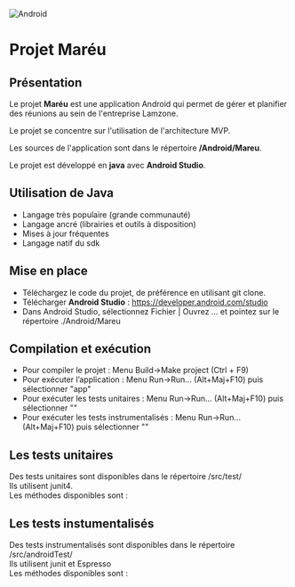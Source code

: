 ![Android](https://img.shields.io/badge/Android-Studio-blue)
# Projet Maréu
## Présentation 
Le projet __Maréu__ est une application Android qui permet de gérer et planifier des réunions au sein de l'entreprise Lamzone.

Le projet se concentre sur l'utilisation de l'architecture MVP.

Les sources de l'application sont dans le répertoire __/Android/Mareu__.

Le projet est développé en __java__ avec __Android Studio__.

## Utilisation de Java
- Langage très populaire (grande communauté)
- Langage ancré (librairies et outils à disposition)
- Mises à jour fréquentes
- Langage natif du sdk

## Mise en place
- Téléchargez le code du projet, de préférence en utilisant git clone.  
- Télécharger __Android Studio__ : <https://developer.android.com/studio>  
- Dans Android Studio, sélectionnez Fichier | Ouvrez ... et pointez sur le répertoire ./Android/Mareu  

## Compilation et exécution
- Pour compiler le projet : Menu Build->Make project (Ctrl + F9)  
- Pour exécuter l’application : Menu Run->Run… (Alt+Maj+F10) puis sélectionner "app"  
- Pour exécuter les tests unitaires : Menu Run->Run… (Alt+Maj+F10) puis sélectionner ""  
- Pour exécuter les tests instrumentalisés : Menu Run->Run… (Alt+Maj+F10) puis sélectionner ""  

## Les tests unitaires
Des tests unitaires sont disponibles dans le répertoire /src/test/  
Ils utilisent junit4.  
Les méthodes disponibles sont :  


## Les tests instumentalisés
Des tests instrumentalisés sont disponibles dans le répertoire /src/androidTest/  
Ils utilisent junit et Espresso  
Les méthodes disponibles sont :  

